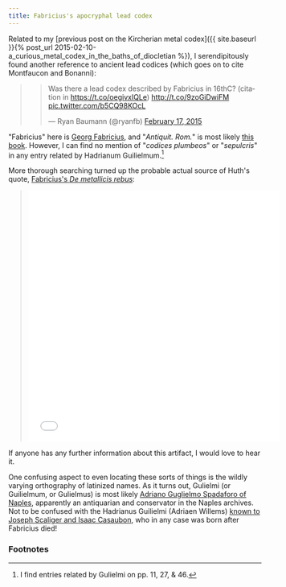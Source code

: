 ```yaml
---
title: Fabricius's apocryphal lead codex
---
```


Related to my [previous post on the Kircherian metal codex]({{ site.baseurl }}{% post_url 2015-02-10-a_curious_metal_codex_in_the_baths_of_diocletian %}), I serendipitously found another reference to ancient lead codices (which goes on to cite Montfaucon and Bonanni):

> <blockquote class="twitter-tweet" lang="en"><p>Was there a lead codex described by Fabricius in 16thC? (citation in <a href="https://t.co/oegivxIQLe">https://t.co/oegivxIQLe</a>)&#10;<a href="http://t.co/9zoGiDwiFM">http://t.co/9zoGiDwiFM</a> <a href="http://t.co/b5CQ98KOcL">pic.twitter.com/b5CQ98KOcL</a></p>&mdash; Ryan Baumann (@ryanfb) <a href="https://twitter.com/ryanfb/status/567491489526468608">February 17, 2015</a></blockquote>
<script async src="//platform.twitter.com/widgets.js" charset="utf-8"></script>

"Fabricius" here is [Georg Fabricius](https://en.wikipedia.org/wiki/Georg_Fabricius), and "*Antiquit. Rom.*" is most likely [this book](http://bildsuche.digitale-sammlungen.de/index.html?c=viewer&l=en&bandnummer=bsb00018880). However, I can find no mention of "*codices plumbeos*" or "*sepulcris*" in any entry related by Hadrianum Guilielmum.[^antiqrom]

More thorough searching turned up the probable actual source of Huth's quote, [Fabricius's *De metallicis rebus*](https://books.google.com/books?id=s2FWAAAAcAAJ&lpg=PT47&pg=PT47#v=onepage&q&f=false):

> <script type="text/javascript" src="https://www.google.com/jsapi"></script><iframe frameborder="0" scrolling="no" style="border:0px" src="//books.google.com/books?id=s2FWAAAAcAAJ&lpg=PT47&pg=PT47&output=embed" width="500" height="500"></iframe>

If anyone has any further information about this artifact, I would love to hear it.

One confusing aspect to even locating these sorts of things is the wildly varying orthography of latinized names. As it turns out, Gulielmi (or Guilielmum, or Gulielmus) is most likely [Adriano Guglielmo Spadaforo of Naples](http://www.emblems.arts.gla.ac.uk/french/emblem.php?id=FSAa058), apparently an antiquarian and conservator in the Naples archives. Not to be confused with the Hadrianus Guilielmi (Adriaen Willems) [known to Joseph Scaliger and Isaac Casaubon](http://booksandjournals.brillonline.com/content/journals/10.1163/187783711x562103?crawler=true&mimetype=application/pdf), who in any case was born after Fabricius died!

### Footnotes

[^antiqrom]: I find entries related by Gulielmi on pp. 11, 27, & 46.
